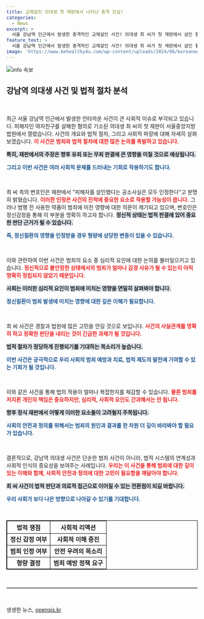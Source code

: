 ```yaml
---
title: 교제살인 의대생 첫 재판에서 나타난 충격 진실!
categories:
  - News
excerpt: >
  서울 강남역 인근에서 발생한 충격적인 교제살인 사건! 의대생 최 씨가 첫 재판에서 살인 혐의를 인정하며 정신감정 요청. 그 배경은 과연 무엇일까? 클릭하여 사건의 전모를 알아보세요!
feature_text: >
  서울 강남역 인근에서 발생한 충격적인 교제살인 사건! 의대생 최 씨가 첫 재판에서 살인 혐의를 인정하며 정신감정 요청. 그 배경은 과연 무엇일까? 클릭하여 사건의 전모를 알아보세요!
image: 'https://www.behealthy4u.com/wp-content/uploads/2024/06/koreanews.jpg'
---
```


<p><img src="https://www.behealthy4u.com/wp-content/uploads/2024/06/koreanews.jpg" alt="info 속보" /></p>

<h2 data-ke-size="size26">강남역 의대생 사건 및 법적 절차 분석</h2>

<p data-ke-size="size16">&nbsp;</p>

<p>최근 서울 강남역 인근에서 발생한 안타까운 사건이 큰 사회적 이슈로 부각되고 있습니다. 피해자인 여자친구를 살해한 혐의로 기소된 의대생 최 씨의 첫 재판이 서울중앙지방법원에서 열렸습니다. 사건의 개요와 법적 절차, 그리고 사회적 파장에 대해 자세히 살펴보겠습니다. <b><span style="color: #ee2323;">이 사건은 범죄와 법적 절차에 대한 많은 논의를 촉발하고 있습니다.</span></b> </p>

<p><b><span style="background-color: #21538527;">특히, 재판에서의 주장은 향후 유죄 또는 무죄 판결에 큰 영향을 미칠 것으로 예상됩니다.</span></b></p>

<p><b><span style="color: #1a5490;">그리고 이번 사건은 여러 사회적 문제를 드러내는 기회로 작용하기도 합니다.</span></b></p>

<p data-ke-size="size16">&nbsp;</p>

<p>최 씨 측의 변호인은 재판에서 "피해자를 살인했다는 공소사실은 모두 인정한다"고 분명히 밝혔습니다. <b><span style="color: #ee2323;">이러한 인정은 사건의 진척에 중요한 요소로 작용할 가능성이 큽니다.</span></b> 그러나 범행 전 사용한 약품이 범죄에 미친 영향에 대한 의문이 제기되고 있으며, 변호인은 정신감정을 통해 이 부분을 명확히 하고자 합니다. <b><span style="background-color: #21538527;">정신적 상태는 법적 판결에 있어 중요한 판단 근거가 될 수 있습니다.</span></b> </p>

<p><b><span style="color: #1a5490;">즉, 정신질환의 영향을 인정받을 경우 형량에 상당한 변동이 있을 수 있습니다.</span></b></p>

<p data-ke-size="size16">&nbsp;</p>

<p>이와 관련하여 이번 사건은 범죄의 요소 중 심리적 요인에 대한 논의를 불러일으키고 있습니다. <b><span style="color: #ee2323;">정신적으로 불안정한 상태에서의 범죄가 얼마나 감경 사유가 될 수 있는지 아직 명확히 정립되지 않았기 때문입니다.</span></b> </p>

<p><b><span style="background-color: #21538527;">사회는 이러한 심리적 요인이 범죄에 미치는 영향을 면밀히 살펴봐야 합니다.</span></b> </p>

<p><b><span style="color: #1a5490;">정신질환이 범죄 발생에 미치는 영향에 대한 깊은 이해가 필요합니다.</span></b></p>

<p data-ke-size="size16">&nbsp;</p>

<p>최 씨 사건은 경찰과 법원에 많은 고민을 안길 것으로 보입니다. <b><span style="color: #ee2323;">사건의 사실관계를 명확히 하고 정확한 판단을 내리는 것이 긴급한 과제가 될 것입니다.</span></b> </p>

<p><b><span style="background-color: #21538527;">법적 절차가 정당하게 진행되기를 기대하는 목소리가 높습니다.</span></b> </p>

<p><b><span style="color: #1a5490;">이번 사건은 궁극적으로 우리 사회의 범죄 예방과 치료, 법적 제도의 발전에 기여할 수 있는 기회가 될 것입니다.</span></b></p>

<p data-ke-size="size16">&nbsp;</p>

<p>이와 같은 사건을 통해 법의 적용이 얼마나 복잡한지를 체감할 수 있습니다. <b><span style="color: #ee2323;">물론 범죄를 저지른 개인의 책임은 중요하지만, 심리적, 사회적 요인도 간과해서는 안 됩니다.</span></b> </p>

<p><b><span style="background-color: #21538527;">향후 정식 재판에서 어떻게 이러한 요소들이 고려될지 주목됩니다.</span></b> </p>

<p><b><span style="color: #1a5490;">사회의 안전과 정의를 위해서는 범죄의 원인과 결과를 한 차원 더 깊이 바라봐야 할 필요가 있습니다.</span></b></p>

<p data-ke-size="size16">&nbsp;</p>

<p>결론적으로, 강남역 의대생 사건은 단순한 범죄 사건이 아니라, 법적 시스템의 연계성과 사회적 인식의 중요성을 보여주는 사례입니다. <b><span style="color: #ee2323;">우리는 이 사건을 통해 범죄에 대한 깊이 있는 이해와 함께, 사회적 안전과 정의에 대한 고민이 필요함을 깨달아야 합니다.</span></b> </p>

<p><b><span style="background-color: #21538527;">최 씨 사건이 법적 판단과 의료적 접근으로 이어질 수 있는 전환점이 되길 바랍니다.</span></b> </p>

<p><b><span style="color: #1a5490;">우리 사회가 보다 나은 방향으로 나아갈 수 있기를 기대합니다.</span></b></p>

<p data-ke-size="size16">&nbsp;</p>

<table style="width: 100%; border: 1px solid black; border-collapse: collapse;">
  <thead>
    <tr>
      <th style="border: 1px solid black; text-align: center;">법적 쟁점</th>
      <th style="border: 1px solid black; text-align: center;">사회적 리액션</th>
    </tr>
  </thead>
  <tbody>
    <tr>
      <td style="border: 1px solid black; text-align: center; height: 17px;"><b>정신 감정 여부</b></td>
      <td style="border: 1px solid black; text-align: center; height: 17px;"><b>사회적 이해 증진</b></td>
    </tr>
    <tr>
      <td style="border: 1px solid black; text-align: center; height: 17px;"><b>범죄 인정 여부</b></td>
      <td style="border: 1px solid black; text-align: center; height: 17px;"><b>안전 우려의 목소리</b></td>
    </tr>
    <tr>
      <td style="border: 1px solid black; text-align: center; height: 17px;"><b>형량 결정</b></td>
      <td style="border: 1px solid black; text-align: center; height: 17px;"><b>범죄 예방 정책 요구</b></td>
    </tr>
  </tbody>
</table>

<p data-ke-size="size16">&nbsp;</p>

<hr style="border: 1px solid #c0c0c0;">

<p data-ke-size="size16">&nbsp;</p>
생생한 뉴스, <a href="https://opensis.kr" rel="dofollow">opensis.kr</a>


